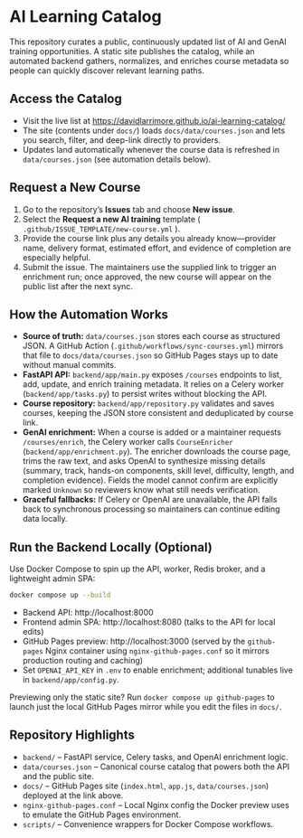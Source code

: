 # AI Learning Catalog

This repository curates a public, continuously updated list of AI and GenAI training opportunities. A static site publishes the catalog, while an automated backend gathers, normalizes, and enriches course metadata so people can quickly discover relevant learning paths.

## Access the Catalog
- Visit the live list at https://davidlarrimore.github.io/ai-learning-catalog/
- The site (contents under `docs/`) loads `docs/data/courses.json` and lets you search, filter, and deep-link directly to providers.
- Updates land automatically whenever the course data is refreshed in `data/courses.json` (see automation details below).

## Request a New Course
1. Go to the repository’s **Issues** tab and choose **New issue**.
2. Select the **Request a new AI training** template ( `.github/ISSUE_TEMPLATE/new-course.yml` ).
3. Provide the course link plus any details you already know—provider name, delivery format, estimated effort, and evidence of completion are especially helpful.
4. Submit the issue. The maintainers use the supplied link to trigger an enrichment run; once approved, the new course will appear on the public list after the next sync.

## How the Automation Works
- **Source of truth:** `data/courses.json` stores each course as structured JSON. A GitHub Action (`.github/workflows/sync-courses.yml`) mirrors that file to `docs/data/courses.json` so GitHub Pages stays up to date without manual commits.
- **FastAPI API:** `backend/app/main.py` exposes `/courses` endpoints to list, add, update, and enrich training metadata. It relies on a Celery worker (`backend/app/tasks.py`) to persist writes without blocking the API.
- **Course repository:** `backend/app/repository.py` validates and saves courses, keeping the JSON store consistent and deduplicated by course link.
- **GenAI enrichment:** When a course is added or a maintainer requests `/courses/enrich`, the Celery worker calls `CourseEnricher` (`backend/app/enrichment.py`). The enricher downloads the course page, trims the raw text, and asks OpenAI to synthesize missing details (summary, track, hands-on components, skill level, difficulty, length, and completion evidence). Fields the model cannot confirm are explicitly marked `Unknown` so reviewers know what still needs verification.
- **Graceful fallbacks:** If Celery or OpenAI are unavailable, the API falls back to synchronous processing so maintainers can continue editing data locally.

## Run the Backend Locally (Optional)
Use Docker Compose to spin up the API, worker, Redis broker, and a lightweight admin SPA:

```bash
docker compose up --build
```

- Backend API: http://localhost:8000
- Frontend admin SPA: http://localhost:8080 (talks to the API for local edits)
- GitHub Pages preview: http://localhost:3000 (served by the `github-pages` Nginx container using `nginx-github-pages.conf` so it mirrors production routing and caching)
- Set `OPENAI_API_KEY` in `.env` to enable enrichment; additional tunables live in `backend/app/config.py`.

Previewing only the static site? Run `docker compose up github-pages` to launch just the local GitHub Pages mirror while you edit the files in `docs/`.

## Repository Highlights
- `backend/` – FastAPI service, Celery tasks, and OpenAI enrichment logic.
- `data/courses.json` – Canonical course catalog that powers both the API and the public site.
- `docs/` – GitHub Pages site (`index.html`, `app.js`, `data/courses.json`) deployed at the link above.
- `nginx-github-pages.conf` – Local Nginx config the Docker preview uses to emulate the GitHub Pages environment.
- `scripts/` – Convenience wrappers for Docker Compose workflows.
